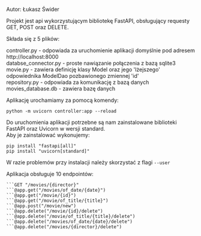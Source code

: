 Autor: Łukasz Świder

Projekt jest api wykorzystującym bibliotekę FastAPI, obsługujący requesty GET, POST oraz DELETE.

Składa się z 5 plików: 

controller.py - odpowiada za uruchomienie aplikacji domyślnie pod adresem http://localhost:8000  
databse_connector.py - proste nawiązanie połączenia z bazą sqlite3  
movie.py - zawiera definicję klasy Model oraz jego 'lżejszego' odpowiednika ModelDao pozbawionego zmiennej 'id'  
repository.py - odpowiada za komunikację z bazą danych  
movies_database.db - zawiera bazę danych  

Aplikację urochamiamy za pomocą komendy: 

  ```python -m uvicorn controller:app --reload```
  
Do uruchomienia aplikacji potrzebne są nam zainstalowane biblioteki FastAPI oraz Uvicorn w wersji standard.  
Aby je zainstalować wykonujemy:

  ```pip install "fastapi[all]"```  
  ```pip install "uvicorn[standard]"```

W razie problemów przy instalacji należy skorzystać z flagi ```--user```

Aplikacja obsługuje 10 endpointów:

```GET "/movies"
```GET "/movies/{director}"
```@app.get("/movies/of_date/{date}")
```@app.get("/movie/{id}")
```@app.get("/movie/of_title/{title}")
```@app.post("/movie/new")
```@app.delete("/movie/{id}/delete")
```@app.delete("/movie/of_title/{title}/delete")
```@app.delete("/movies/of_date/{date}/delete")
```@app.delete("/movies/{director}/delete")

